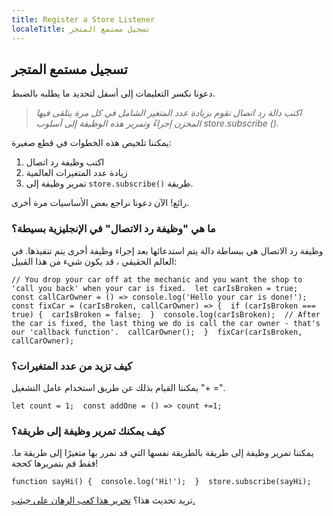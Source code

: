 ```yaml
---
title: Register a Store Listener
localeTitle: تسجيل مستمع المتجر
---
```

## تسجيل مستمع المتجر

دعونا نكسر التعليمات إلى أسفل لتحديد ما يطلبه بالضبط.

> _اكتب دالة رد اتصال تقوم بزيادة عدد المتغير الشامل في كل مرة يتلقى فيها المخزن إجراءً وتمرير هذه الوظيفة إلى أسلوب store.subscribe ()._

يمكننا تلخيص هذه الخطوات في قطع صغيرة:

1.  اكتب وظيفة رد اتصال
2.  زيادة عدد المتغيرات العالمية
3.  تمرير وظيفة إلى `store.subscribe()` طريقة.

رائع! الآن دعونا نراجع بعض الأساسيات مرة أخرى.

### ما هي "وظيفة رد الاتصال" في الإنجليزية بسيطة؟

وظيفة رد الاتصال هي ببساطة دالة يتم استدعائها بعد إجراء وظيفة أخرى يتم تنفيذها. في العالم الحقيقي ، قد يكون شيء من هذا القبيل:

 `// You drop your car off at the mechanic and you want the shop to 'call you back' when your car is fixed. 
 let carIsBroken = true; 
 const callCarOwner = () => console.log('Hello your car is done!'); 
 const fixCar = (carIsBroken, callCarOwner) => { 
  if (carIsBroken === true) { 
    carIsBroken = false; 
  } 
  console.log(carIsBroken); 
  // After the car is fixed, the last thing we do is call the car owner - that's our 'callback function'. 
  callCarOwner(); 
 } 
 fixCar(carIsBroken, callCarOwner); 
` 

### كيف تزيد من عدد المتغيرات؟

يمكننا القيام بذلك عن طريق استخدام عامل التشغيل "+ =".

 `let count = 1; 
 const addOne = () => count +=1; 
` 

### كيف يمكنك تمرير وظيفة إلى طريقة؟

يمكننا تمرير وظيفة إلى طريقة بالطريقة نفسها التي قد نمرر بها متغيرًا إلى طريقة ما. فقط قم بتمريرها كحجة!

 `function sayHi() { 
  console.log('Hi!'); 
 } 
 store.subscribe(sayHi); 
` 

تريد تحديث هذا؟ [تحرير هذا كعب الرهان على جيثب.](https://github.com/freecodecamp/guides/tree/master/src/pages/certifications/front-end-libraries/redux/register-a-store-listener/index.md)
